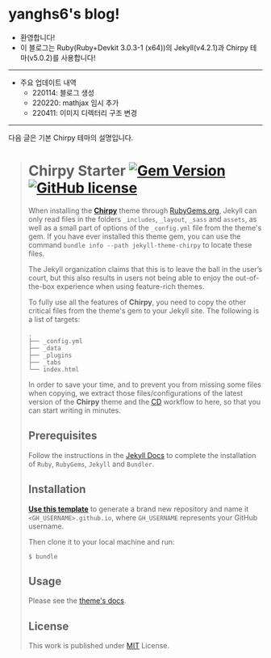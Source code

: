 # yanghs6's blog!

- 환영합니다!
- 이 블로그는 Ruby(Ruby+Devkit 3.0.3-1 (x64))의 Jekyll(v4.2.1)과 Chirpy 테마(v5.0.2)를 사용합니다!

---
- 주요 업데이트 내역
  - 220114: 블로그 생성
  - 220220: mathjax 임시 추가
  - 220411: 이미지 디렉터리 구조 변경

---
다음 글은 기본 Chirpy 테마의 설명입니다.

> # Chirpy Starter [![Gem Version](https://img.shields.io/gem/v/jekyll-theme-chirpy)](https://rubygems.org/gems/jekyll-theme-chirpy) [![GitHub license](https://img.shields.io/github/license/cotes2020/chirpy-starter.svg?color=blue)][mit]
>
> When installing the [**Chirpy**][chirpy] theme through [RubyGems.org][gem], Jekyll can only read files in the folders `_includes`, `_layout`, `_sass` and `assets`, as well as a small part of options of the `_config.yml` file from the theme's gem. If you have ever installed this theme gem, you can use the command `bundle info --path jekyll-theme-chirpy` to locate these files.
> 
> The Jekyll organization claims that this is to leave the ball in the user’s court, but this also results in users not being able to enjoy the out-of-the-box experience when using feature-rich themes.
> 
> To fully use all the features of **Chirpy**, you need to copy the other critical files from the theme's gem to your Jekyll site. The following is a list of targets:
> 
> ```shell
> .
> ├── _config.yml
> ├── _data
> ├── _plugins
> ├── _tabs
> └── index.html
> ```
> 
> In order to save your time, and to prevent you from missing some files when copying, we extract those files/configurations of the latest version of the **Chirpy** theme and the [CD][CD] workflow to here, so that you can start writing in minutes.
> 
> ## Prerequisites
> 
> Follow the instructions in the [Jekyll Docs](https://jekyllrb.com/docs/installation/) to complete the installation of `Ruby`, `RubyGems`, `Jekyll` and `Bundler`.
> 
> ## Installation
> 
> [**Use this template**][use-template] to generate a brand new repository and name it `<GH_USERNAME>.github.io`, where `GH_USERNAME` represents your GitHub username.
> 
> Then clone it to your local machine and run:
> 
> ```
> $ bundle
> ```
> 
> ## Usage
> 
> Please see the [theme's docs](https://github.com/cotes2020/jekyll-theme-chirpy#documentation).
> 
> ## License
> 
> This work is published under [MIT][mit] License.
> 
> [gem]: https://rubygems.org/gems/jekyll-theme-chirpy
> [chirpy]: https://github.com/cotes2020/jekyll-theme-chirpy/
> [use-template]: https://github.com/cotes2020/chirpy-starter/generate
> [CD]: https://en.wikipedia.org/wiki/Continuous_deployment
> [mit]: https://github.com/cotes2020/chirpy-starter/blob/master/LICENSE
> 

